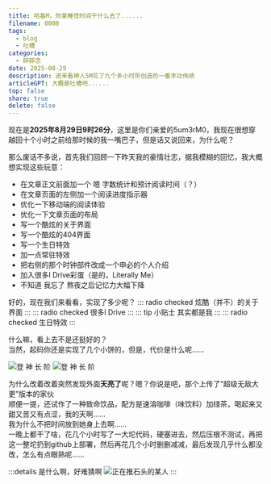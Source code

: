 ```yaml
---
title: 哈基M，你拿睡觉时间干什么去了......
filename: 0008
tags:
  - blog
  - 吐槽
categories:
  - 碎碎念
date: 2025-08-29
description: 进来看神人5M花了九个多小时所创造的一番丰功伟绩
articleGPT: 大概是吐槽吧......
top: false
share: true
delete: false
---
```


现在是**2025年8月29日9时26分**，这里是你们亲爱的5um3rM0，我现在很想穿越回十个小时之前给那时候的我一嘴巴子，但是话又说回来，为什么呢？

那么废话不多说，首先我们回顾一下昨天我的豪情壮志，据我模糊的回忆，我大概想实现这些玩意：

- 在文章正文前面加一个 嗯 字数统计和预计阅读时间（？）
- 在文章页面的左侧加一个阅读进度指示器
- 优化一下移动端的阅读体验
- 优化一下文章页面的布局
- 写一个酷炫的关于界面
- 写一个酷炫的404界面
- 写一个生日特效
- 加一点常驻特效
- 把右侧的那个时钟部件改成一个申必的个人介绍
- 加入很多I Drive彩蛋（是的，Literally Me）
- 不知道 我忘了 熬夜之后记忆力大幅下降

好的，现在我们来看看，实现了多少呢？
::: radio checked
炫酷（并不）的关于界面
:::
::: radio checked
很多I Drive
:::
::: tip 小贴士
其实都是我
:::
::: radio checked
生日特效
:::

什么嘛，看上去不是还挺好的？  
当然，起码你还是实现了几个小饼的，但是，代价是什么呢......

![登 神 长 阶](https://youke1.picui.cn/s1/2025/08/29/68b106f56f30f.png)
![登 神 长 阶](https://youke1.picui.cn/s1/2025/08/29/68b106f576674.png)

为什么改着改着突然发现外面**天亮了**呢？嗯？你说是吧，那个上传了“超级无敌大更”版本的家伙  
顺便一提，还试作了一种致命饮品，配方是速溶咖啡（味饮料）加绿茶，喝起来又甜又苦又有点涩，我的天啊......  
我为什么不把时间放到她身上去啊......  
一晚上都干了啥，花几个小时写了一大坨代码，硬塞进去，然后压根不测试，再把这一整坨扔到github上部署，然后再花几个小时删删减减，最后发现几乎什么都没改，怎么有点眼熟呢......

:::details 是什么啊，好难猜啊
![正在推石头的某人](https://pic.baike.soso.com/ugc/baikepic2/0/20230224133801-1169976836_jpeg_236_340_70239.jpg/300)
:::
